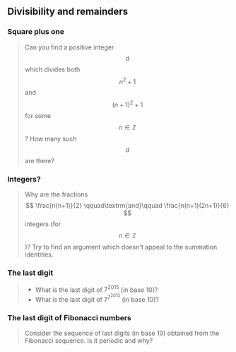 ## Divisibility and remainders
### Square plus one

> Can you find a positive integer $$d$$ which divides both $$n^2 + 1$$ and $$(n+1)^2 + 1$$ for some $$n \in \mathbb{Z}$$? How many such $$d$$ are there?


### Integers?

> Why are the fractions
> $$
> \frac{n(n+1)}{2}
> \qquad\textrm{and}\qquad
> \frac{n(n+1)(2n+1)}{6}
> $$
> integers (for $$n \in \mathbb{Z}$$)? Try to find an argument which doesn't appeal to the summation identities.


### The last digit

> * What is the last digit of $7^{2015}$ (in base 10)?
> * What is the last digit of $7^{7^{2015}}$ (in base 10)?


### The last digit of Fibonacci numbers

> Consider the sequence of last digits (in base 10) obtained from the Fibonacci sequence. Is it periodic and why?


